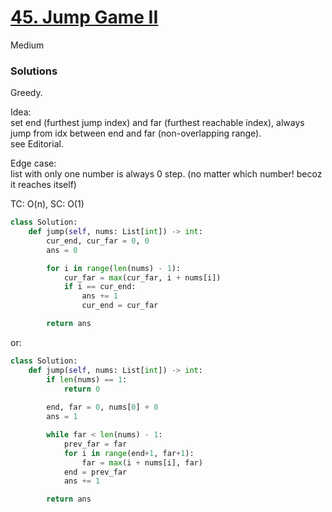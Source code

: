 # [45. Jump Game II]()

Medium

### Solutions
Greedy.

Idea:\
set end (furthest jump index) and far (furthest reachable index), always jump from idx between end and far (non-overlapping range).\
see Editorial.

Edge case:\
list with only one number is always 0 step. (no matter which number! becoz it reaches itself)

TC: O(n), SC: O(1)

```python
class Solution:
    def jump(self, nums: List[int]) -> int:
        cur_end, cur_far = 0, 0
        ans = 0

        for i in range(len(nums) - 1):
            cur_far = max(cur_far, i + nums[i])
            if i == cur_end:
                ans += 1
                cur_end = cur_far

        return ans
```

or:
```python
class Solution:
    def jump(self, nums: List[int]) -> int:
        if len(nums) == 1:
            return 0
            
        end, far = 0, nums[0] + 0
        ans = 1

        while far < len(nums) - 1:
            prev_far = far
            for i in range(end+1, far+1):
                far = max(i + nums[i], far)
            end = prev_far
            ans += 1

        return ans
```
